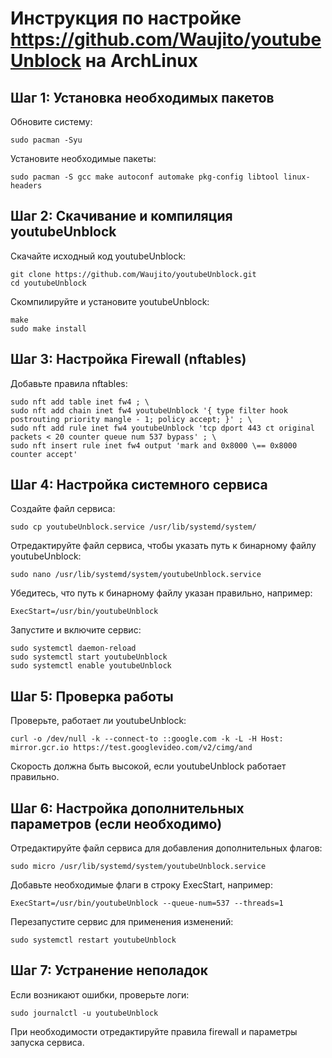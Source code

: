 # Инструкция по настройке https://github.com/Waujito/youtubeUnblock на ArchLinux
## Шаг 1: Установка необходимых пакетов
Обновите систему:
```
sudo pacman -Syu
```
Установите необходимые пакеты:
```
sudo pacman -S gcc make autoconf automake pkg-config libtool linux-headers
```
## Шаг 2: Скачивание и компиляция youtubeUnblock
Скачайте исходный код youtubeUnblock:
```
git clone https://github.com/Waujito/youtubeUnblock.git
cd youtubeUnblock
```
Скомпилируйте и установите youtubeUnblock:
```
make
sudo make install
```
## Шаг 3: Настройка Firewall (nftables)
Добавьте правила nftables:
```
sudo nft add table inet fw4 ; \
sudo nft add chain inet fw4 youtubeUnblock '{ type filter hook postrouting priority mangle - 1; policy accept; }' ; \
sudo nft add rule inet fw4 youtubeUnblock 'tcp dport 443 ct original packets < 20 counter queue num 537 bypass' ; \
sudo nft insert rule inet fw4 output 'mark and 0x8000 \== 0x8000 counter accept'
```
## Шаг 4: Настройка системного сервиса
Создайте файл сервиса:
```
sudo cp youtubeUnblock.service /usr/lib/systemd/system/
```
Отредактируйте файл сервиса, чтобы указать путь к бинарному файлу youtubeUnblock:
```
sudo nano /usr/lib/systemd/system/youtubeUnblock.service
```
Убедитесь, что путь к бинарному файлу указан правильно, например:
```
ExecStart=/usr/bin/youtubeUnblock
```
Запустите и включите сервис:
```
sudo systemctl daemon-reload
sudo systemctl start youtubeUnblock
sudo systemctl enable youtubeUnblock
```
## Шаг 5: Проверка работы
Проверьте, работает ли youtubeUnblock:
```
curl -o /dev/null -k --connect-to ::google.com -k -L -H Host: mirror.gcr.io https://test.googlevideo.com/v2/cimg/and
```
Скорость должна быть высокой, если youtubeUnblock работает правильно.
## Шаг 6: Настройка дополнительных параметров (если необходимо)
Отредактируйте файл сервиса для добавления дополнительных флагов:
```
sudo micro /usr/lib/systemd/system/youtubeUnblock.service
```
Добавьте необходимые флаги в строку ExecStart, например:
```
ExecStart=/usr/bin/youtubeUnblock --queue-num=537 --threads=1
```
Перезапустите сервис для применения изменений:
```
sudo systemctl restart youtubeUnblock
```
## Шаг 7: Устранение неполадок
Если возникают ошибки, проверьте логи:
```
sudo journalctl -u youtubeUnblock
```
При необходимости отредактируйте правила firewall и параметры запуска сервиса.
